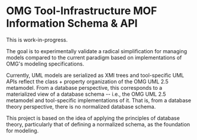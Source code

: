 # OMG Tool-Infrastructure MOF Information Schema & API

This is work-in-progress.

The goal is to experimentally validate a radical simplification for managing models
compared to the current paradigm based on implementations of OMG's modeling specifications.

Currently, UML models are serialized as XMI trees and tool-specific UML APIs reflect
the class + property organization of the OMG UML 2.5 metamodel. From a database perspective,
this corresponds to a materialized view of a database schema -- i.e., the OMG UML 2.5 metamodel
and tool-specific implementations of it. That is, from a database theory perspective,
there is no normalized database schema.

This project is based on the idea of applying the principles of database theory, particularly that of
defining a normalized schema, as the foundation for modeling.